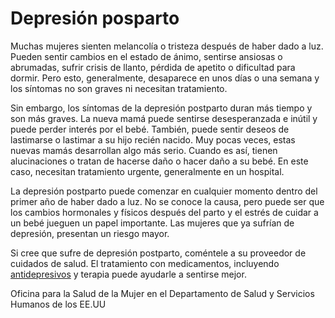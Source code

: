 Depresión posparto
==================


Muchas mujeres sienten melancolía o tristeza después de haber dado a luz. Pueden sentir cambios en el estado de ánimo, sentirse ansiosas o abrumadas, sufrir crisis de llanto, pérdida de apetito o dificultad para dormir. Pero esto, generalmente, desaparece en unos días o una semana y los síntomas no son graves ni necesitan tratamiento. 


Sin embargo, los síntomas de la depresión postparto duran más tiempo y son más graves. La nueva mamá puede sentirse desesperanzada e inútil y puede perder interés por el bebé. También, puede sentir deseos de lastimarse o lastimar a su hijo recién nacido. Muy pocas veces, estas nuevas mamás desarrollan algo más serio. Cuando es así, tienen alucinaciones o tratan de hacerse daño o hacer daño a su bebé. En este caso, necesitan tratamiento urgente, generalmente en un hospital. 


La depresión postparto puede comenzar en cualquier momento dentro del primer año de haber dado a luz. No se conoce la causa, pero puede ser que los cambios hormonales y físicos después del parto y el estrés de cuidar a un bebé jueguen un papel importante. Las mujeres que ya sufrían de depresión, presentan un riesgo mayor. 


Si cree que sufre de depresión postparto, coméntele a su proveedor de cuidados de salud. El tratamiento con medicamentos, incluyendo [antidepresivos](https://medlineplus.gov/spanish/antidepressants.html) y terapia puede ayudarle a sentirse mejor. 


Oficina para la Salud de la Mujer en el Departamento de Salud y Servicios Humanos de los EE.UU 

